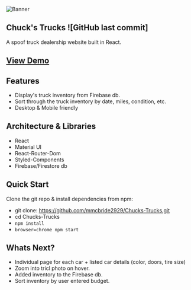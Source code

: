 ![Banner](https://github.com/mmcbride2929/Chucks-Trucks/src/photos/CT_Banner.png)

## Chuck's Trucks ![GitHub last commit]
A spoof truck dealership website built in React. 

## [View Demo](https://focused-wright-9297ba.netlify.app/)



## Features
* Display's truck inventory from Firebase db.
* Sort through the truck inventory by date, miles, condition, etc.
* Desktop & Mobile friendly

## Architecture & Libraries
* React 
* Material UI
* React-Router-Dom
* Styled-Components
* Firebase/Firestore db

## Quick Start
Clone the git repo & install dependencies from npm:
* git clone: https://github.com/mmcbride2929/Chucks-Trucks.git
* cd Chucks-Trucks
* ```npm install```
* ```browser=chrome npm start```

## Whats Next?
* Individual page for each car + listed car details (color, doors, tire size)
* Zoom into tricl photo on hover.
* Added inventory to the Firebase db.
* Sort inventory by user entered budget.
